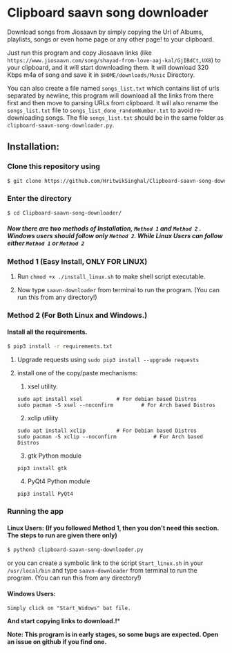 # Clipboard saavn song downloader

Download songs from Jiosaavn by simply copying the Url of Albums, playlists, songs or even
home page or any other page! to your clipboard.

Just run this program and copy Jiosaavn links (like ```https://www.jiosaavn.com/song/shayad-from-love-aaj-kal/GjIBdCt,UX8```)
to your clipboard, and it will start downloading them.
It will download 320 Kbps m4a of song and save it in ```$HOME/downloads/Music``` Directory.

You can also create a file named ```songs_list.txt``` which contains list of urls separated by newline, 
this program will download all the links from there first and then move to parsing URLs from clipboard.
It will also rename the ```songs_list.txt``` file to ```songs_list_done_randomNumber.txt``` 
to avoid re-downloading songs.
The file ```songs_list.txt``` should be in the same folder as ```clipboard-saavn-song-downloader.py```.

## Installation:

### Clone this repository using
```sh
$ git clone https://github.com/HritwikSinghal/Clipboard-saavn-song-downloader
```

### Enter the directory

```sh
$ cd Clipboard-saavn-song-downloader/
```

##### Now there are two methods of Installation, ```Method 1``` and ```Method 2``` . **Windows users should follow only ```Method 2```**. While Linux Users can follow either ```Method 1``` or ```Method 2``` 


### Method 1 (Easy Install, ONLY FOR LINUX)

1. Run ```chmod +x ./install_linux.sh``` to make shell script executable.

2. Now type ```saavn-downloader``` from terminal to run the program. (You can run this from any directory!)


### Method 2 (For Both Linux and Windows.)


#### Install all the requirements.

```sh
$ pip3 install -r requirements.txt
``` 

1. Upgrade requests using ```sudo pip3 install --upgrade requests```

2. install one of the copy/paste mechanisms:

    1. xsel utility.
	```
	sudo apt install xsel			# For debian based Distros
	sudo pacman -S xsel --noconfirm			# For Arch based Distros
	```

	2. xclip utility
	```
	sudo apt install xclip			# For Debian based Distros
	sudo pacman -S xclip --noconfirm			# For Arch based Distros
 	```
 	3. gtk Python module
	```
	pip3 install gtk
	```
 
    4. PyQt4 Python module
	```
	pip3 install PyQt4
	```

### Running the app

#### Linux Users: (If you followed Method 1, then you don't need this section. The steps to run are given there only)
```sh
$ python3 clipboard-saavn-song-downloader.py
```
or you can create a symbolic link to the script ```Start_linux.sh``` in your ```/usr/local/bin``` and type ```saavn-downloader``` from terminal to run the program. (You can run this from any directory!)

#### Windows Users:
```
Simply click on "Start_Widows" bat file.
```

**And start copying links to download.!***

**Note: This program is in early stages, so some bugs are expected. Open an issue on github if you find one.**